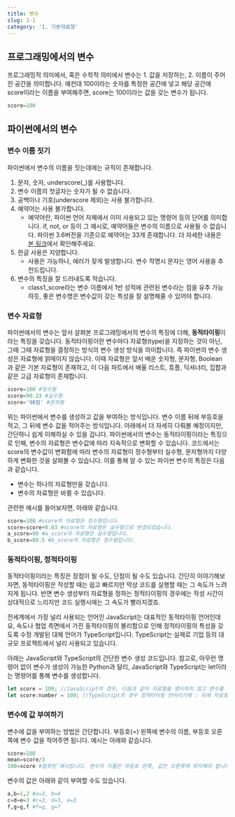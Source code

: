 ```yaml
---
title: 변수
slug: 1-1
category: '1. 기본자료형'
---
```


## 프로그래밍에서의 변수

프로그래밍적 의미에서, 혹은 수학적 의미에서 변수는 1. 값을 저장하는, 2. 이름이 주어진 공간을 의미합니다. 예컨대 100이라는 숫자를 특정한 공간에 넣고 해당 공간에 score이라는 이름을 부여해주면, score는 100이라는 값을 갖는 변수가 됩니다.

```python
score=100
```

## 파이썬에서의 변수

### 변수 이름 짓기

파이썬에서 변수의 이름을 짓는데에는 규칙이 존재합니다.

1. 문자, 숫자, underscore(_)를 사용합니다.
2. 변수 이름의 첫글자는 숫자가 될 수 없습니다.
3. 공백이나 기호(underscore 제외)는 사용 불가합니다.
4. 예약어는 사용 불가합니다.
   - 예약어란, 파이썬 언어 자체에서 이미 사용되고 있는 명령어 등의 단어를 의미합니다. if, not, or 등이 그 예시로, 예약어들은 변수의 이름으로 사용될 수 없습니다. 파이썬 3.6버전을 기준으로 예약어는 33개 존재합니다. 더 자세한 내용은 [본 링크](https://realpython.com/lessons/reserved-keywords/)에서 확인해주세요.
5. 한글 사용은 지양합니다.
   - 사용은 가능하나, 에러가 잦게 발생합니다. 변수 작명시 문자는 영어 사용을 추천드립니다.
6. 변수의 특징을 잘 드러내도록 적습니다.
   - class1_score라는 변수 이름에서 1반 성적에 관련된 변수라는 점을 유추 가능하듯, 좋은 변수명은 변수값이 갖는 특성을 잘 설명해줄 수 있어야 합니다.

### 변수 자료형

파이썬에서의 변수는 앞서 살펴본 프로그래밍에서의 변수의 특징에 더해, **동적타이핑**이라는 특징을 갖습니다. 동적타이핑이란 변수마다 자료형(type)을 지정하는 것이 아닌, 그때 그때 자료형을 결정하는 방식의 변수 생성 방식을 의미합니다. 즉 파이썬의 변수 생성은 자료형에 얽매이지 않습니다. 이때 자료형은 앞서 배운 숫자형, 문자형, Boolean과 같은 기본 자료형이 존재하고, 이 다음 파트에서 배울 리스트, 튜플, 딕셔너리, 집합과 같은 고급 자료형이 존재합니다.

```python
score=100 #정수형
score=90.23 #실수형
score='90점' #문자형
```

위는 파이썬에서 변수를 생성하고 값을 부여하는 방식입니다. 변수 이름 뒤에 부등호을 적고, 그 뒤에 변수 값을 적어주는 방식입니다. 아래에서 더 자세히 다뤄볼 예정이지만, 간단하니 쉽게 이해하실 수 있을 겁니다. 파이썬에서의 변수는 동적타이핑이라는 특징으로 인해, 변수의 자료형은 변수값에 따라 지속적으로 변화할 수 있습니다. 코드에서는 score의 변수값이 변화함에 따라 변수의 자료형이 정수형부터 실수형, 문자형까지 다양하게 변화한 것을 살펴볼 수 있습니다. 이를 통해 알 수 있는 파이썬 변수의 특징은 다음과 같습니다.

- 변수는 하나의 자료형만을 갖습니다.
- 변수의 자료형은 바뀔 수 있습니다.

관련한 예시를 들어보자면, 아래와 같습니다.

```python
score=100 #score의 자료형은 정수형입니다.
score=score+0.03 #score의 자료형은 실수형으로 변경되었습니다.
a_score=90 #a_score의 자료형은 실수형입니다.
b_score=80.5 #b_score의 자료형은 정수형입니다.
```

### 동적타이핑, 정적타이핑

동적타이핑이라는 특징은 장점이 될 수도, 단점이 될 수도 있습니다. 간단히 이야기해보자면, 동적타이핑은 작성할 때는 쉽고 빠르지만 막상 코드를 실행할 때는 그 속도가 느려지게 됩니다. 반면 변수 생성부터 자료형을 정하는 정적타이핑의 경우에는 작성 시간이 상대적으로 느리지만 코드 실행시에는 그 속도가 빨라지겠죠.

전세계에서 가장 널리 사용되는 언어인 JavaScript는 대표적인 동적타이핑 언어인데요, 속도나 협업 측면에서 가진 동적타이핑의 불리함으로 인해 정적타이핑의 특성을 갖도록 수정 개발된 대체 언어가 TypeScript입니다. TypeScript는 실제로 기업 등의 대규모 프로젝트에서 널리 사용되고 있습니다.

아래는 JavaScript와 TypeScript의 간단한 변수 생성 코드입니다. 참고로, 아무런 명령어 없이 변수가 생성이 가능한 Python과 달리, JavaScript와 TypeScript는 let이라는 명령어를 통해 변수를 생성합니다.

```javascript
let score = 100; //JavaScript의 경우, 다음과 같이 자료형을 명시하지 않고 변수를 생성하지만
let score:number = 100; //TypeScript의 경우 정적타이핑 언어이기에 : 뒤에 자료형을 명시합니다.
```

### 변수에 값 부여하기

변수에 값을 부여하는 방법은 간단합니다. 부등호(=) 왼쪽에 변수의 이름, 부등호 오른쪽에 변수 값을 적어주면 됩니다. 예시는 아래와 같습니다.

```python
score=100
mean=score/3
100=score #잘못된 예시입니다. 변수의 이름은 부등호 왼쪽, 값은 오른쪽에 위치해야 합니다.
```

변수의 값은 아래와 같이 부여할 수도 있습니다.

```python
a,b=1,2 #a=3, b=4
c=d=e=3 #c=3, d=3, e=3
f,g=g,f #f=g, g=f
```